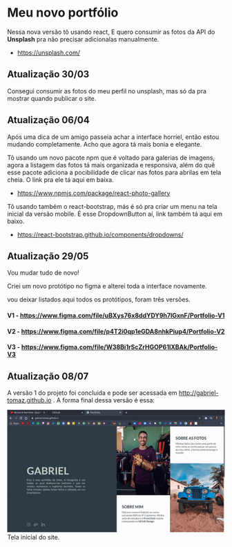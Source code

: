# Meu novo portfólio

Nessa nova versão tô usando react, E quero consumir as fotos da API do **Unsplash** pra não precisar adicionalas manualmente.

* https://unsplash.com/

## Atualização 30/03

Consegui consumir as fotos do meu perfil no unsplash, mas só da pra mostrar quando publicar o site.

## Atualização 06/04

Após uma dica de um amigo passeia achar a interface horríel, então estou mudando completamente. Acho que agora tá mais bonia
e elegante.

Tô usando um novo pacote npm que é voltado para galerias de imagens, agora a listagem das fotos tá mais organizada e responsiva, além do quê esse pacote adiciona a pocibilidade de clicar nas fotos para abrilas em tela cheia. O link pra ele tá aqui em baixa.

* https://www.npmjs.com/package/react-photo-gallery

Tô usando também o react-bootstrap, más é só pra criar um menu na tela inicial da versão mobile. É esse DropdownButton aí, link também tá aqui em baixo.

* https://react-bootstrap.github.io/components/dropdowns/

## Atualização 29/05

Vou mudar tudo de novo!

Criei um novo protótipo no figma e alterei toda a interface novamente.

vou deixar listados aqui todos os protótipos, foram três versões.

#### V1 - https://www.figma.com/file/uBXys76x8ddYDY9h7lGxnF/Portfolio-V1
#### V2 - https://www.figma.com/file/p4T2i0qp1eGDA8nhkPiup4/Portfolio-V2
#### V3 - https://www.figma.com/file/W38Bi1rScZrHGOP61lXBAk/Portfolio-V3

## Atualização 08/07

A versão 1 do projeto foi concluida e pode ser acessada em http://gabriel-tomaz.github.io .
A forma final dessa versão é essa: 

<img src="https://github.com/Gabriel-Tomaz/Portfolio/blob/master/screenshots/portfolio.gif"> 
Tela inicial do site.
